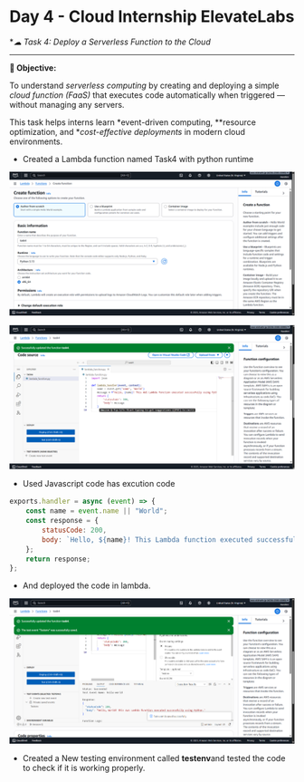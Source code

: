 # Day 4 - Cloud Internship ElevateLabs

**☁ *Task 4: Deploy a Serverless Function to the Cloud**

---
 **🎯 Objective:**

To understand *serverless computing* by creating and deploying a simple *cloud function (FaaS)* that executes code automatically when triggered — without managing any servers.

This task helps interns learn *event-driven computing, **resource optimization, and **cost-effective deployments* in modern cloud environments.



- Created a Lambda function named Task4 with python runtime


![Image 1](image1.png)


![Image 2](image2.png)

- Used Javascript code has excution code 
```JavaScript
exports.handler = async (event) => {
    const name = event.name || "World";
    const response = {
        statusCode: 200,
        body: `Hello, ${name}! This Lambda function executed successfully.`,
    };
    return response;
};
```
- And deployed the code in lambda.


![Image 3](image3.png)



- Created a New testing environment called **testenv**and tested the code to check if it is working properly.